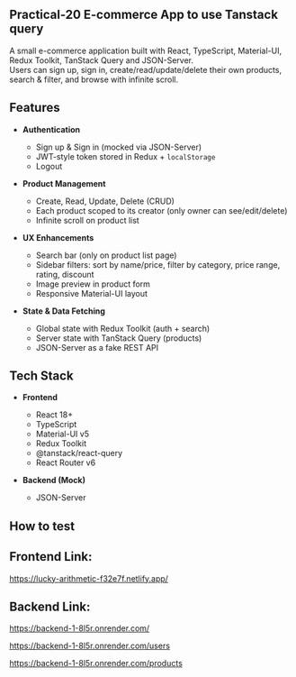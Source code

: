 ## Practical-20 E-commerce App to use Tanstack query

A small e-commerce application built with React, TypeScript, Material-UI, Redux Toolkit, TanStack Query and JSON-Server.  
Users can sign up, sign in, create/read/update/delete their own products, search & filter, and browse with infinite scroll.

## Features

- **Authentication**

  - Sign up & Sign in (mocked via JSON-Server)
  - JWT-style token stored in Redux + `localStorage`
  - Logout

- **Product Management**

  - Create, Read, Update, Delete (CRUD)
  - Each product scoped to its creator (only owner can see/edit/delete)
  - Infinite scroll on product list

- **UX Enhancements**

  - Search bar (only on product list page)
  - Sidebar filters: sort by name/price, filter by category, price range, rating, discount
  - Image preview in product form
  - Responsive Material-UI layout

- **State & Data Fetching**
  - Global state with Redux Toolkit (auth + search)
  - Server state with TanStack Query (products)
  - JSON-Server as a fake REST API

## Tech Stack

- **Frontend**

  - React 18+
  - TypeScript
  - Material-UI v5
  - Redux Toolkit
  - @tanstack/react-query
  - React Router v6

- **Backend (Mock)**
  - JSON-Server

## How to test
##  Frontend Link:
https://lucky-arithmetic-f32e7f.netlify.app/

##  Backend Link:
https://backend-1-8l5r.onrender.com/

https://backend-1-8l5r.onrender.com/users

https://backend-1-8l5r.onrender.com/products
